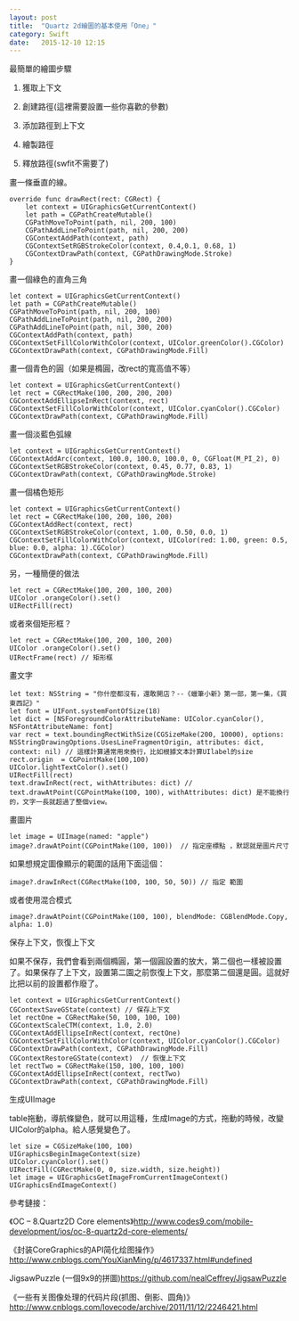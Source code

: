```yaml
---
layout: post
title:  "Quartz 2d繪圖的基本使用「One」"
category: Swift
date:   2015-12-10 12:15 
---
```


最簡單的繪圖步驟

1. 獲取上下文

2. 創建路徑(這裡需要設置一些你喜歡的參數)

3. 添加路徑到上下文

4. 繪製路徑

5. 釋放路徑(swfit不需要了)


畫一條垂直的線。


```
override func drawRect(rect: CGRect) {
    let context = UIGraphicsGetCurrentContext()
    let path = CGPathCreateMutable()
    CGPathMoveToPoint(path, nil, 200, 100)
    CGPathAddLineToPoint(path, nil, 200, 200)
    CGContextAddPath(context, path)
    CGContextSetRGBStrokeColor(context, 0.4,0.1, 0.68, 1)
    CGContextDrawPath(context, CGPathDrawingMode.Stroke)
}
```

畫一個綠色的直角三角

```
let context = UIGraphicsGetCurrentContext()
let path = CGPathCreateMutable()
CGPathMoveToPoint(path, nil, 200, 100)
CGPathAddLineToPoint(path, nil, 200, 200)
CGPathAddLineToPoint(path, nil, 300, 200)
CGContextAddPath(context, path)
CGContextSetFillColorWithColor(context, UIColor.greenColor().CGColor)
CGContextDrawPath(context, CGPathDrawingMode.Fill)
```

畫一個青色的圓（如果是橢圓，改rect的寬高值不等）

```
let context = UIGraphicsGetCurrentContext()
let rect = CGRectMake(100, 200, 200, 200)
CGContextAddEllipseInRect(context, rect)
CGContextSetFillColorWithColor(context, UIColor.cyanColor().CGColor)
CGContextDrawPath(context, CGPathDrawingMode.Fill)
```

畫一個淡藍色弧線

```
let context = UIGraphicsGetCurrentContext()
CGContextAddArc(context, 100.0, 100.0, 100.0, 0, CGFloat(M_PI_2), 0)
CGContextSetRGBStrokeColor(context, 0.45, 0.77, 0.83, 1)
CGContextDrawPath(context, CGPathDrawingMode.Stroke)
```

畫一個橘色矩形

```
let context = UIGraphicsGetCurrentContext()
let rect = CGRectMake(100, 200, 100, 200)
CGContextAddRect(context, rect)
CGContextSetRGBStrokeColor(context, 1.00, 0.50, 0.0, 1)
CGContextSetFillColorWithColor(context, UIColor(red: 1.00, green: 0.5, blue: 0.0, alpha: 1).CGColor)
CGContextDrawPath(context, CGPathDrawingMode.Fill)
```

另，一種簡便的做法

```
let rect = CGRectMake(100, 200, 100, 200)
UIColor .orangeColor().set()
UIRectFill(rect)
```

或者來個矩形框？

```
let rect = CGRectMake(100, 200, 100, 200)
UIColor .orangeColor().set()
UIRectFrame(rect) // 矩形框
```

畫文字

```
let text: NSString = "你什麼都沒有，還敢開店？--《蠟筆小新》第一部，第一集，《買東西記》"
let font = UIFont.systemFontOfSize(18)
let dict = [NSForegroundColorAttributeName: UIColor.cyanColor(), NSFontAttributeName: font]
var rect = text.boundingRectWithSize(CGSizeMake(200, 10000), options: NSStringDrawingOptions.UsesLineFragmentOrigin, attributes: dict, context: nil) // 這樣計算通常用來換行，比如根據文本計算UIlabel的size
rect.origin  = CGPointMake(100,100)
UIColor.lightTextColor().set()
UIRectFill(rect)
text.drawInRect(rect, withAttributes: dict) // text.drawAtPoint(CGPointMake(100, 100), withAttributes: dict) 是不能換行的，文字一長就超過了整個view。
```

畫圖片

```
let image = UIImage(named: "apple")
image?.drawAtPoint(CGPointMake(100, 100))  // 指定座標點 ，默認就是圖片尺寸
```
如果想規定圖像顯示的範圍的話用下面這個：

```
image?.drawInRect(CGRectMake(100, 100, 50, 50)) // 指定 範圍
```
或者使用混合模式

```
image?.drawAtPoint(CGPointMake(100, 100), blendMode: CGBlendMode.Copy, alpha: 1.0)
```

保存上下文，恢復上下文

如果不保存，我們會看到兩個橢圓，第一個圓設置的放大，第二個也一樣被設置了。如果保存了上下文，設置第二園之前恢復上下文，那麼第二個還是圓。這就好比把以前的設置都作廢了。

```
let context = UIGraphicsGetCurrentContext()
CGContextSaveGState(context) // 保存上下文
let rectOne = CGRectMake(50, 100, 100, 100)
CGContextScaleCTM(context, 1.0, 2.0)
CGContextAddEllipseInRect(context, rectOne)
CGContextSetFillColorWithColor(context, UIColor.cyanColor().CGColor)
CGContextDrawPath(context, CGPathDrawingMode.Fill)
CGContextRestoreGState(context)  // 恢復上下文
let rectTwo = CGRectMake(150, 100, 100, 100)
CGContextAddEllipseInRect(context, rectTwo) 
CGContextDrawPath(context, CGPathDrawingMode.Fill)
```

生成UIImage 

table拖動，導航條變色，就可以用這種，生成Image的方式，拖動的時候，改變UIColor的alpha。給人感覺變色了。

```
let size = CGSizeMake(100, 100)
UIGraphicsBeginImageContext(size)
UIColor.cyanColor().set()
UIRectFill(CGRectMake(0, 0, size.width, size.height))
let image = UIGraphicsGetImageFromCurrentImageContext()
UIGraphicsEndImageContext()
```


參考鏈接：

《OC – 8.Quartz2D Core elements》<http://www.codes9.com/mobile-development/ios/oc-8-quartz2d-core-elements/>

《封装CoreGraphics的API简化绘图操作》<http://www.cnblogs.com/YouXianMing/p/4617337.html#undefined>

JigsawPuzzle (一個9x9的拼圖)<https://github.com/nealCeffrey/JigsawPuzzle>

《一些有关图像处理的代码片段(抓图、倒影、圆角)》 <http://www.cnblogs.com/lovecode/archive/2011/11/12/2246421.html>







